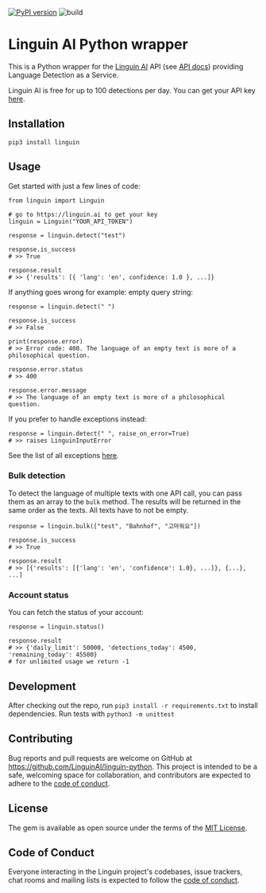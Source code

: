 [![PyPI version](https://badge.fury.io/py/linguin.svg)](https://badge.fury.io/py/linguin) ![build](https://github.com/LinguinAI/linguin-python/actions/workflows/main.yml/badge.svg)

# Linguin AI Python wrapper

This is a Python wrapper for the [Linguin AI](https://linguin.ai) API (see [API docs](https://linguin.ai/api-docs/v1)) providing Language Detection as a Service.

Linguin AI is free for up to 100 detections per day. You can get your API key [here](https://linguin.ai).

## Installation

```
pip3 install linguin
```

## Usage

Get started with just a few lines of code:

```
from linguin import Linguin

# go to https://linguin.ai to get your key
linguin = Linguin("YOUR_API_TOKEN")

response = linguin.detect("test")

response.is_success
# >> True

response.result
# >> {'results': [{ 'lang': 'en', confidence: 1.0 }, ...]}
```

If anything goes wrong for example: empty query string:

```
response = linguin.detect(" ")
    
response.is_success
# >> False
   
print(response.error)
# >> Error code: 400. The language of an empty text is more of a philosophical question.

response.error.status
# >> 400

response.error.message
# >> The language of an empty text is more of a philosophical question.
```

If you prefer to handle exceptions instead:

```
response = linguin.detect(" ", raise_on_error=True)
# >> raises LinguinInputError
```

See the list of all exceptions [here](https://github.com/LinguinAI/linguin-python/blob/main/linguin/exceptions.py).

### Bulk detection

To detect the language of multiple texts with one API call, you can pass them as an array to the `bulk` method.
The results will be returned in the same order as the texts. All texts have to not be empty.

```
response = linguin.bulk(["test", "Bahnhof", "고마워요"])

response.is_success
# >> True

response.result
# >> [{'results': [{'lang': 'en', 'confidence': 1.0}, ...]}, {...}, ...]
```

### Account status

You can fetch the status of your account:

```
response = linguin.status()

response.result
# >> {'daily_limit': 50000, 'detections_today': 4500, 'remaining_today': 45500}
# for unlimited usage we return -1
```

## Development

After checking out the repo, run `pip3 install -r requirements.txt` to install dependencies.
Run tests with `python3 -m unittest`

## Contributing

Bug reports and pull requests are welcome on GitHub at https://github.com/LinguinAI/linguin-python. This project is intended to be a safe, welcoming space for collaboration, and contributors are expected to adhere to the [code of conduct](https://github.com/LinguinAI/linguin-python/blob/master/CODE_OF_CONDUCT.md).

## License

The gem is available as open source under the terms of the [MIT License](https://opensource.org/licenses/MIT).

## Code of Conduct

Everyone interacting in the Linguin project's codebases, issue trackers, chat rooms and mailing lists is expected to follow the [code of conduct](https://github.com/LinguinAI/linguin-python/blob/master/CODE_OF_CONDUCT.md).
